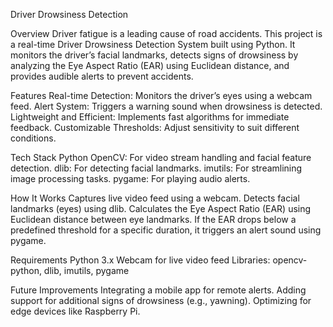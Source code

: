 Driver Drowsiness Detection

Overview
Driver fatigue is a leading cause of road accidents. This project is a real-time Driver Drowsiness Detection System built using Python. It monitors the driver’s facial landmarks, detects signs of drowsiness by analyzing the Eye Aspect Ratio (EAR) using Euclidean distance, and provides audible alerts to prevent accidents.

Features
Real-time Detection: Monitors the driver’s eyes using a webcam feed.
Alert System: Triggers a warning sound when drowsiness is detected.
Lightweight and Efficient: Implements fast algorithms for immediate feedback.
Customizable Thresholds: Adjust sensitivity to suit different conditions.

Tech Stack
Python
OpenCV: For video stream handling and facial feature detection.
dlib: For detecting facial landmarks.
imutils: For streamlining image processing tasks.
pygame: For playing audio alerts.

How It Works
Captures live video feed using a webcam.
Detects facial landmarks (eyes) using dlib.
Calculates the Eye Aspect Ratio (EAR) using Euclidean distance between eye landmarks.
If the EAR drops below a predefined threshold for a specific duration, it triggers an alert sound using pygame.

Requirements
Python 3.x
Webcam for live video feed
Libraries: opencv-python, dlib, imutils, pygame

Future Improvements
Integrating a mobile app for remote alerts.
Adding support for additional signs of drowsiness (e.g., yawning).
Optimizing for edge devices like Raspberry Pi.
